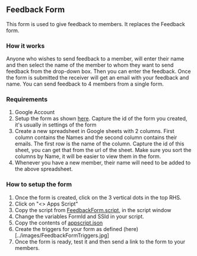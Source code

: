 ## Feedback Form
This form is used to give feedback to members. It replaces the Feedback form. 

### How it works
Anyone who wishes to send feedback to a member, will enter their name and then select the name of the member to whom they want to send feedback from the drop-down box.
Then you can enter the feedback. Once the form is submitted the receiver will get an email with your feedback and name.
You can send feedback to 4 members from a single form.

### Requirements
1. Google Account
2. Setup the form as shown [here](https://forms.gle/vf9hg2HL7DEMLV7i6). Capture the id of the form you created, it's usually in settings of the form
3. Create a new spreadsheet in Google sheets with 2 columns. First column contains the Names and the second column contains their emails. The first row is the name of the column. Capture the id of this sheet, you can get that from the url of the sheet. Make sure you sort the columns by Name, it will be easier to view them in the form.
4. Whenever you have a new member, their name will need to be added to the above spreadsheet.


### How to setup the form
1. Once the form is created, click on the 3 vertical dots in the top RHS. 
2. Click on "<> Apps Script"
3. Copy the script from [FeedbackForm.script](./FeedbackForm.script), in the script window
4. Change the variables FormId and SSId in your script.
4. Copy the contents of [appscript.json](../appscript.json)
5. Create the triggers for your form as defined (here)[../images/FeedbackFormTriggers.jpg]
6. Once the form is ready, test it and then send a link to the form to your members.
 